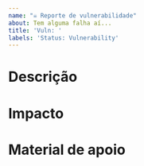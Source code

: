 ```yaml
---
name: "☠️ Reporte de vulnerabilidade"
about: Tem alguma falha aí...
title: 'Vuln: '
labels: 'Status: Vulnerability'
---
```


<!--
  Por favor, seja claro e tente explicar bem qual o comportamento da vulnerabilidade.
  Se possível, deixe links como CVE, artigo explicando a falha e tudo mais
-->

# Descrição
<!--
  Como você explorou a falha?
-->
# Impacto
<!--
  Como você essa falha prejudica os nossos usuários?
-->

# Material de apoio

<!--
  Prints, vídeos, links...
-->
